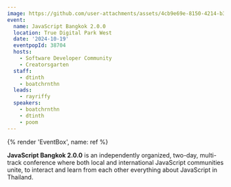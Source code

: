 ```yaml
---
image: https://github.com/user-attachments/assets/4cb9e69e-8150-4214-b3c3-019c89d7d903
event:
  name: JavaScript Bangkok 2.0.0
  location: True Digital Park West
  date: '2024-10-19'
  eventpopId: 38704
  hosts:
    - Software Developer Community
    - Creatorsgarten
  staff:
    - dtinth
    - boatchrnthn
  leads:
    - rayriffy
  speakers:
    - boatchrnthn
    - dtinth
    - poom
---
```


{% render 'EventBox', name: ref %}

**JavaScript Bangkok 2.0.0** is an independently organized, two-day, multi-track conference where both local and international JavaScript communities unite, to interact and learn from each other everything about JavaScript in Thailand.
